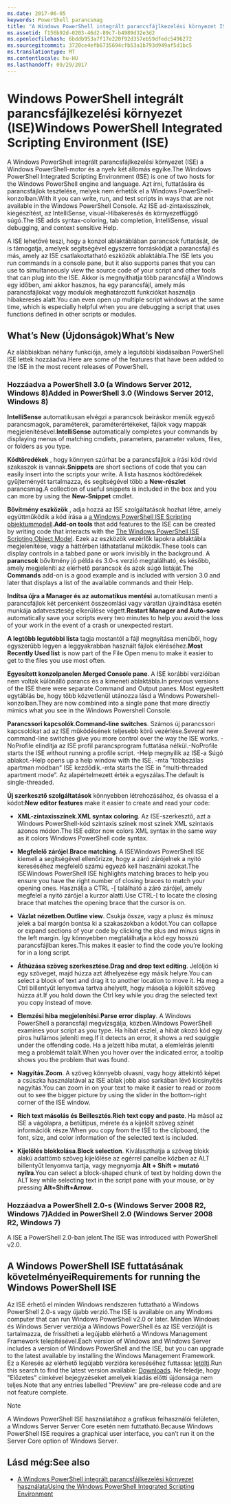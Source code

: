 ```yaml
---
ms.date: 2017-06-05
keywords: PowerShell parancsmag
title: "A Windows PowerShell integrált parancsfájlkezelési környezet ISE"
ms.assetid: f156b92d-0203-46d2-89c7-b4989d32e3d2
ms.openlocfilehash: 6bddb953a7f17e220f92d357eb59dfedc5496272
ms.sourcegitcommit: 3720ce4efb6735694cfb53a1b793d949af5d1bc5
ms.translationtype: MT
ms.contentlocale: hu-HU
ms.lasthandoff: 09/29/2017
---
```

# <a name="windows-powershell-integrated-scripting-environment-ise"></a><span data-ttu-id="73242-103">Windows PowerShell integrált parancsfájlkezelési környezet (ISE)</span><span class="sxs-lookup"><span data-stu-id="73242-103">Windows PowerShell Integrated Scripting Environment (ISE)</span></span>
<span data-ttu-id="73242-104">A Windows PowerShell integrált parancsfájlkezelési környezet (ISE) a Windows PowerShell-motor és a nyelv két állomás egyike.</span><span class="sxs-lookup"><span data-stu-id="73242-104">The Windows PowerShell Integrated Scripting Environment (ISE) is one of two hosts for the Windows PowerShell engine and language.</span></span> <span data-ttu-id="73242-105">Azt írni, futtatására és parancsfájlok tesztelése, melyek nem érhetők el a Windows PowerShell-konzolban.</span><span class="sxs-lookup"><span data-stu-id="73242-105">With it you can write, run, and test scripts in ways that are not available in the Windows PowerShell Console.</span></span> <span data-ttu-id="73242-106">Az ISE ad-zintaxisszínek, kiegészítést, az IntelliSense, visual-Hibakeresés és környezetfüggő súgó.</span><span class="sxs-lookup"><span data-stu-id="73242-106">The ISE adds syntax-coloring, tab completion, IntelliSense, visual debugging, and context sensitive Help.</span></span>

<span data-ttu-id="73242-107">A ISE lehetővé teszi, hogy a konzol ablaktáblában parancsok futtatását, de is támogatja, amelyek segítségével egyszerre forráskódját a parancsfájl és más, amely az ISE csatlakoztatható eszközök ablaktábla.</span><span class="sxs-lookup"><span data-stu-id="73242-107">The ISE lets you run commands in a console pane, but it also supports panes that you can use to simultaneously view the source code of your script and other tools that can plug into the ISE.</span></span> <span data-ttu-id="73242-108">Akkor is megnyithatja több parancsfájl a Windows egy időben, ami akkor hasznos, ha egy parancsfájl, amely más parancsfájlokat vagy modulok meghatározott funkciókat használja hibakeresés alatt.</span><span class="sxs-lookup"><span data-stu-id="73242-108">You can even open up multiple script windows at the same time, which is especially helpful when you are debugging a script that uses functions defined in other scripts or modules.</span></span>

## <a name="whats-new"></a><span data-ttu-id="73242-109">What’s New (Újdonságok)</span><span class="sxs-lookup"><span data-stu-id="73242-109">What’s New</span></span>
<span data-ttu-id="73242-110">Az alábbiakban néhány funkciója, amely a legutóbbi kiadásaiban PowerShell ISE lettek hozzáadva.</span><span class="sxs-lookup"><span data-stu-id="73242-110">Here are some of the features that have been added to the ISE in the most recent releases of PowerShell.</span></span>

### <a name="added-in-powershell-30-windows-server-2012-windows-8"></a><span data-ttu-id="73242-111">Hozzáadva a PowerShell 3.0 (a Windows Server 2012, Windows 8)</span><span class="sxs-lookup"><span data-stu-id="73242-111">Added in PowerShell 3.0 (Windows Server 2012, Windows 8)</span></span>
<span data-ttu-id="73242-112">**IntelliSense** automatikusan elvégzi a parancsok beíráskor menük egyező parancsmagok, paraméterek, paraméterértékeket, fájlok vagy mappák megjelenítésével.</span><span class="sxs-lookup"><span data-stu-id="73242-112">**IntelliSense** automatically completes your commands by displaying menus of matching cmdlets, parameters, parameter values, files, or folders as you type.</span></span>

<span data-ttu-id="73242-113">**Kódtöredékek** , hogy könnyen szúrhat be a parancsfájlok a írási kód rövid szakaszok is vannak.</span><span class="sxs-lookup"><span data-stu-id="73242-113">**Snippets** are short sections of code that you can easily insert into the scripts your write.</span></span> <span data-ttu-id="73242-114">A lista hasznos kódtöredékek gyűjteményét tartalmazza, és segítségével több a **New-részlet** parancsmag.</span><span class="sxs-lookup"><span data-stu-id="73242-114">A collection of useful snippets is included in the box and you can more by using the **New-Snippet** cmdlet.</span></span>

<span data-ttu-id="73242-115">**Bővítmény eszközök** , adja hozzá az ISE szolgáltatások hozhat létre, amely együttműködik a kód írása a [a Windows PowerShell ISE Scripting objektummodell](../../core-powershell/ise/The-Windows-PowerShell-ISE-Scripting-Object-Model.md).</span><span class="sxs-lookup"><span data-stu-id="73242-115">**Add-on tools** that add features to the ISE can be created by writing code that interacts with the [The Windows PowerShell ISE Scripting Object Model](../../core-powershell/ise/The-Windows-PowerShell-ISE-Scripting-Object-Model.md).</span></span> <span data-ttu-id="73242-116">Ezek az eszközök vezérlők lapokra ablaktábla megjelenítése, vagy a háttérben láthatatlanul működik.</span><span class="sxs-lookup"><span data-stu-id="73242-116">These tools can display controls in a tabbed pane or work invisibly in the background.</span></span> <span data-ttu-id="73242-117">A **parancsok** bővítmény jó példa és 3.0-s verzió megtalálható, és később, amely megjeleníti az elérhető parancsok és azok súgó listáját.</span><span class="sxs-lookup"><span data-stu-id="73242-117">The **Commands** add-on is a good example and is included with version 3.0 and later that displays a list of the available commands and their Help.</span></span>

<span data-ttu-id="73242-118">**Indítsa újra a Manager és az automatikus mentési** automatikusan menti a parancsfájlok két percenként összeomlási vagy váratlan újraindítása esetén munkája adatveszteség elkerülése végett.</span><span class="sxs-lookup"><span data-stu-id="73242-118">**Restart Manager and Auto-save** automatically save your scripts every two minutes to help you avoid the loss of your work in the event of a crash or unexpected restart.</span></span>

<span data-ttu-id="73242-119">**A legtöbb legutóbbi lista** tagja mostantól a fájl megnyitása menüből, hogy egyszerűbb legyen a leggyakrabban használt fájlok eléréséhez.</span><span class="sxs-lookup"><span data-stu-id="73242-119">**Most Recently Used list** is now part of the File Open menu to make it easier to get to the files you use most often.</span></span>

<span data-ttu-id="73242-120">**Egyesített konzolpanelen**.</span><span class="sxs-lookup"><span data-stu-id="73242-120">**Merged Console pane**.</span></span> <span data-ttu-id="73242-121">A ISE korábbi verzióiban nem voltak különálló parancs és a kimeneti ablaktábla.</span><span class="sxs-lookup"><span data-stu-id="73242-121">In previous versions of the ISE there were separate Command and Output panes.</span></span> <span data-ttu-id="73242-122">Most egyesített egytáblás be, hogy több közvetlenül utánozza lásd a Windows Powershell-konzolban.</span><span class="sxs-lookup"><span data-stu-id="73242-122">They are now combined into a single pane that more directly mimics what you see in the Windows Powershell Console.</span></span>

<span data-ttu-id="73242-123">**Parancssori kapcsolók**.</span><span class="sxs-lookup"><span data-stu-id="73242-123">**Command-line switches**.</span></span> <span data-ttu-id="73242-124">Számos új parancssori kapcsolókat ad az ISE működésének teljesebb körű vezérlése.</span><span class="sxs-lookup"><span data-stu-id="73242-124">Several new command-line switches give you more control over the way the ISE works.</span></span> <span data-ttu-id="73242-125">-NoProfile elindítja az ISE profil parancsprogram futtatása nélkül.</span><span class="sxs-lookup"><span data-stu-id="73242-125">-NoProfile starts the ISE without running a profile script.</span></span> <span data-ttu-id="73242-126">-Help megnyílik az ISE-a Súgó ablakot.</span><span class="sxs-lookup"><span data-stu-id="73242-126">-Help opens up a help window with the ISE.</span></span> <span data-ttu-id="73242-127">-mta "többszálas apartman módban" ISE kezdődik.</span><span class="sxs-lookup"><span data-stu-id="73242-127">-mta starts the ISE in “multi-threaded apartment mode”.</span></span> <span data-ttu-id="73242-128">Az alapértelmezett érték a egyszálas.</span><span class="sxs-lookup"><span data-stu-id="73242-128">The default is single-threaded.</span></span>

<span data-ttu-id="73242-129">**Új szerkesztő szolgáltatások** könnyebben létrehozásához, és olvassa el a kódot:</span><span class="sxs-lookup"><span data-stu-id="73242-129">**New editor features** make it easier to create and read your code:</span></span>

- <span data-ttu-id="73242-130">**XML-zintaxisszínek**.</span><span class="sxs-lookup"><span data-stu-id="73242-130">**XML syntax coloring**.</span></span> <span data-ttu-id="73242-131">Az ISE-szerkesztő, azt a Windows PowerShell-kód szintaxis színek most színek XML szintaxis azonos módon.</span><span class="sxs-lookup"><span data-stu-id="73242-131">The ISE editor now colors XML syntax in the same way as it colors Windows PowerShell code syntax.</span></span>

- <span data-ttu-id="73242-132">**Megfelelő zárójel**.</span><span class="sxs-lookup"><span data-stu-id="73242-132">**Brace matching**.</span></span> <span data-ttu-id="73242-133">A ISEWindows PowerShell ISE kiemeli a segítségével ellenőrizze, hogy a záró zárójelnek a nyitó kereséséhez megfelelő számú egyező kell használni azokat.</span><span class="sxs-lookup"><span data-stu-id="73242-133">The ISEWindows PowerShell ISE highlights matching braces to help you ensure you have the right number of closing braces to match your opening ones.</span></span> <span data-ttu-id="73242-134">Használja a CTRL -\[ található a záró zárójel, amely megfelel a nyitó zárójel a kurzor alatti.</span><span class="sxs-lookup"><span data-stu-id="73242-134">Use CTRL-\[ to locate the closing brace that matches the opening brace that the cursor is on.</span></span>

- <span data-ttu-id="73242-135">**Vázlat nézetben**.</span><span class="sxs-lookup"><span data-stu-id="73242-135">**Outline view**.</span></span> <span data-ttu-id="73242-136">Csukja össze, vagy a plusz és mínusz jelek a bal margón bontsa ki a szakaszokban a kódot.</span><span class="sxs-lookup"><span data-stu-id="73242-136">You can collapse or expand sections of your code by clicking the plus and minus signs in the left margin.</span></span> <span data-ttu-id="73242-137">Így könnyebben megtalálhatja a kód egy hosszú parancsfájlban keres.</span><span class="sxs-lookup"><span data-stu-id="73242-137">This makes it easier to find the code you’re looking for in a long script.</span></span>

- <span data-ttu-id="73242-138">**Áthúzása szöveg szerkesztése**.</span><span class="sxs-lookup"><span data-stu-id="73242-138">**Drag and drop text editing**.</span></span> <span data-ttu-id="73242-139">Jelöljön ki egy szöveget, majd húzza azt áthelyezése egy másik helyre.</span><span class="sxs-lookup"><span data-stu-id="73242-139">You can select a block of text and drag it to another location to move it.</span></span> <span data-ttu-id="73242-140">Ha meg a Ctrl billentyűt lenyomva tartva ahelyett, hogy másolja a kijelölt szöveg húzza át.</span><span class="sxs-lookup"><span data-stu-id="73242-140">If you hold down the Ctrl key while you drag the selected text you copy instead of move.</span></span>

- <span data-ttu-id="73242-141">**Elemzési hiba megjelenítési**.</span><span class="sxs-lookup"><span data-stu-id="73242-141">**Parse error display**.</span></span> <span data-ttu-id="73242-142">A Windows PowerShell a parancsfájl megvizsgálja, közben.</span><span class="sxs-lookup"><span data-stu-id="73242-142">Windows PowerShell examines your script as you type.</span></span> <span data-ttu-id="73242-143">Ha hibát észlel, a hibát okozó kód egy piros hullámos jeleníti meg.</span><span class="sxs-lookup"><span data-stu-id="73242-143">If it detects an error, it shows a red squiggle under the offending code.</span></span> <span data-ttu-id="73242-144">Ha a jelzett hiba mutat, a elemleírás jeleníti meg a problémát talált.</span><span class="sxs-lookup"><span data-stu-id="73242-144">When you hover over the indicated error, a tooltip shows you the problem that was found.</span></span>

- <span data-ttu-id="73242-145">**Nagyítás**.</span><span class="sxs-lookup"><span data-stu-id="73242-145">**Zoom**.</span></span> <span data-ttu-id="73242-146">A szöveg könnyebb olvasni, vagy hogy áttekintő képet a csúszka használatával az ISE ablak jobb alsó sarkában lévő kicsinyítés nagyítás.</span><span class="sxs-lookup"><span data-stu-id="73242-146">You can zoom in on your text to make it easier to read or zoom out to see the bigger picture by using the slider in the bottom-right corner of the ISE window.</span></span>

- <span data-ttu-id="73242-147">**Rich text másolás és Beillesztés**.</span><span class="sxs-lookup"><span data-stu-id="73242-147">**Rich text copy and paste**.</span></span> <span data-ttu-id="73242-148">Ha másol az ISE a vágólapra, a betűtípus, mérete és a kijelölt szöveg színét információk része.</span><span class="sxs-lookup"><span data-stu-id="73242-148">When you copy from the ISE to the clipboard, the font, size, and color information of the selected text is included.</span></span>

- <span data-ttu-id="73242-149">**Kijelölés blokkolása**.</span><span class="sxs-lookup"><span data-stu-id="73242-149">**Block selection**.</span></span> <span data-ttu-id="73242-150">Kiválaszthatja a szöveg blokk alakú adattömb szöveg kijelölése az egérrel panelbe közben az ALT billentyűt lenyomva tartja, vagy megnyomja **Alt + Shift + mutató nyílra**.</span><span class="sxs-lookup"><span data-stu-id="73242-150">You can select a block-shaped chunk of text by holding down the ALT key while selecting text in the script pane with your mouse, or by pressing **Alt+Shift+Arrow**.</span></span>

### <a name="added-in-powershell-20-windows-server-2008-r2-windows-7"></a><span data-ttu-id="73242-151">Hozzáadva a PowerShell 2.0-s (Windows Server 2008 R2, Windows 7)</span><span class="sxs-lookup"><span data-stu-id="73242-151">Added in PowerShell 2.0 (Windows Server 2008 R2, Windows 7)</span></span>
<span data-ttu-id="73242-152">A ISE a PowerShell 2.0-ban jelent.</span><span class="sxs-lookup"><span data-stu-id="73242-152">The ISE was introduced with PowerShell v2.0.</span></span>

## <a name="requirements-for-running-the-windows-powershell-ise"></a><span data-ttu-id="73242-153">A Windows PowerShell ISE futtatásának követelményei</span><span class="sxs-lookup"><span data-stu-id="73242-153">Requirements for running the Windows PowerShell ISE</span></span>
<span data-ttu-id="73242-154">Az ISE érhető el minden Windows rendszeren futtatható a Windows PowerShell 2.0-s vagy újabb verzió.</span><span class="sxs-lookup"><span data-stu-id="73242-154">The ISE is available on any Windows computer that can run Windows PowerShell v2.0 or later.</span></span>
<span data-ttu-id="73242-155">Minden Windows és Windows Server verziója a Windows PowerShell és az ISE verzióját is tartalmazza, de frissítheti a legújabb elérhető a Windows Management Framework telepítésével.</span><span class="sxs-lookup"><span data-stu-id="73242-155">Each version of Windows and Windows Server includes a version of Windows PowerShell and the ISE, but you can upgrade to the latest available by installing the Windows Management Framework.</span></span>
<span data-ttu-id="73242-156">Ez a Keresés az elérhető legújabb verzióra kereséséhez futtassa: [letölti](http://www.microsoft.com/en-us/search/DownloadResults.aspx?q=%22windows%20management%20framework%22%20PowerShell&sortby=Relevancy~Descending).</span><span class="sxs-lookup"><span data-stu-id="73242-156">Run this search to find the latest version available: [Downloads](http://www.microsoft.com/en-us/search/DownloadResults.aspx?q=%22windows%20management%20framework%22%20PowerShell&sortby=Relevancy~Descending).</span></span>
<span data-ttu-id="73242-157">Ne feledje, hogy "Előzetes" címkével bejegyzéseket amelyek kiadás előtti újdonsága nem teljes.</span><span class="sxs-lookup"><span data-stu-id="73242-157">Note that any entries labelled "Preview" are pre-release code and are not feature complete.</span></span>

> [!NOTE]
> <span data-ttu-id="73242-158">A Windows PowerShell ISE használatához a grafikus felhasználói felületen, a Windows Server Server Core esetén nem futtatható.</span><span class="sxs-lookup"><span data-stu-id="73242-158">Because Windows PowerShell ISE requires a graphical user interface, you can’t run it on the Server Core option of Windows Server.</span></span>

## <a name="see-also"></a><span data-ttu-id="73242-159">Lásd még:</span><span class="sxs-lookup"><span data-stu-id="73242-159">See also</span></span>
- [<span data-ttu-id="73242-160">A Windows PowerShell integrált parancsfájlkezelési környezet használata</span><span class="sxs-lookup"><span data-stu-id="73242-160">Using the Windows PowerShell Integrated Scripting Environment</span></span>](Using-the-Windows-PowerShell-ISE.md)

